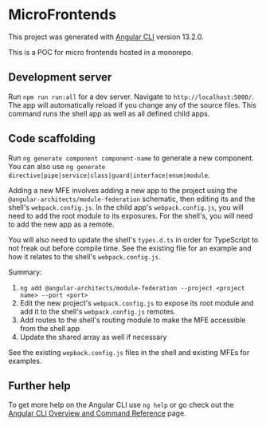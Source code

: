 # MicroFrontends

This project was generated with [Angular CLI](https://github.com/angular/angular-cli) version 13.2.0.

This is a POC for micro frontends hosted in a monorepo.

## Development server

Run `npm run run:all` for a dev server. Navigate to `http://localhost:5000/`. The app will automatically reload if you change any of the source files. This command runs the shell app as well as all defined child apps.

## Code scaffolding

Run `ng generate component component-name` to generate a new component. You can also use `ng generate directive|pipe|service|class|guard|interface|enum|module`.

Adding a new MFE involves adding a new app to the project using the `@angular-architects/module-federation` schematic, then editing its and the shell's `webpack.config.js`. In the child app's `webpack.config.js`, you will need to add the root module to its exposures. For the shell's, you will need to add the new app as a remote.

You will also need to update the shell's `types.d.ts` in order for TypeScript to not freak out before compile time. See the existing file for an example and how it relates to the shell's `webpack.config.js`.

Summary:
1. `ng add @angular-architects/module-federation --project <project name> --port <port>`
2. Edit the new project's `webpack.config.js` to expose its root module and add it to the shell's `webpack.config.js` remotes.
3. Add routes to the shell's routing module to make the MFE accessible from the shell app
4. Update the shared array as well if necessary

See the existing `wepback.config.js` files in the shell and existing MFEs for examples.


## Further help

To get more help on the Angular CLI use `ng help` or go check out the [Angular CLI Overview and Command Reference](https://angular.io/cli) page.
